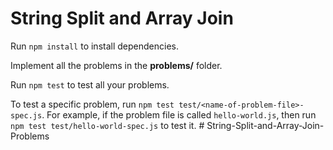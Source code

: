 # String Split and Array Join

Run `npm install` to install dependencies.

Implement all the problems in the __problems/__ folder.

Run `npm test` to test all your problems.

To test a specific problem, run `npm test test/<name-of-problem-file>-spec.js`.
For example, if the problem file is called `hello-world.js`, then run
`npm test test/hello-world-spec.js` to test it.
#   S t r i n g - S p l i t - a n d - A r r a y - J o i n - P r o b l e m s  
 
